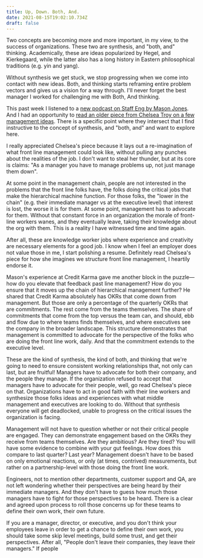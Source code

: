 ```yaml
---
title: Up, Down. Both, And.
date: 2021-08-15T19:02:10.734Z
draft: false
---
```

Two concepts are becoming more and more important, in my view, to the success of organizations. These two are synthesis, and "both, and" thinking. Academically, these are ideas popularized by Hegel, and Kierkegaard, while the latter also has a long history in Eastern philosophical traditions (e.g. yin and yang).

Without synthesis we get stuck, we stop progressing when we come into contact with new ideas. Both, and thinking starts reframing entire problem vectors and gives us a vision for a way through. I'll never forget the best manager I worked for challenging me with Both, And thinking.

This past week I listened to a [new podcast on Staff Eng by Mason Jones](https://podcast.staffeng.com/1687069/8967649-mason-jones-credit-karma). And I had an opportunity to [read an older piece from Chelsea Troy on a few management ideas](https://chelseatroy.com/2017/12/13/disrupting-management-a-fix-for-tech-culture-2/). There is a specific point where they intersect that I find instructive to the concept of synthesis, and "both, and" and want to explore here.

I really appreciated Chelsea's piece because it lays out a re-imagination of what front line management could look like, without pulling any punches about the realities of the job. I don't want to steal her thunder, but at its core is claims: "As a manager you have to manage problems up, not just manage them down". 

At some point in the management chain, people are not interested in the problems that the front line folks have, the folks doing the critical jobs that make the hierarchical machine function. For those folks, the "lower in the chain" (e.g. their immediate manager vs at the executive level) that interest is lost, the worse it is for them. At some point, management has to advocate for them. Without that constant force in an organization the morale of front-line workers wanes, and they eventually leave, taking their knowledge about the org with them. This is a reality I have witnessed time and time again.

After all, these are knowledge worker jobs where experience and creativity are necessary elements for a good job. I know when I feel an employer does not value those in me, I start polishing a resume. Definitely read Chelsea's piece for how she imagines we structure front line management, I heartily endorse it.

Mason's experience at Credit Karma gave me another block in the puzzle—how do you elevate that feedback past line management? How do you ensure that it moves up the chain of hierarchical management further? He shared that Credit Karma absolutely has OKRs that come down from management. But those are only a percentage of the quarterly OKRs that are commitments. The rest come from the teams themselves. The share of commitments that come from the top versus the team can, and should, ebb and flow due to where teams finds themselves, and where executives see the company in the broader landscape. This structure demonstrates that management is committed to advocate for the perspective of the folks who are doing the front line work, daily. And that the commitment extends to the executive level.

These are the kind of synthesis, the kind of both, and thinking that we're going to need to ensure consistent working relationships that, not only can last, but are fruitful! Managers have to advocate for both their company, and the people they manage. If the organization refused to accept that managers have to advocate for their people, well, go read Chelsea's piece on that. Organizations have to act in good faith with their line workers and synthesize those folks ideas and experiences with what middle management and executives are looking to do. Without that synthesis everyone will get deadlocked, unable to progress on the critical issues the organization is facing.

Management will not have to question whether or not their critical people are engaged. They can demonstrate engagement based on the OKRs they receive from teams themselves. Are they ambitious? Are they tired? You will have some evidence to combine with your gut feelings. How does this compare to last quarter? Last year? Management doesn't have to be based on only emotional reactions, or only (at times, contrived) measurements, but rather on a partnership-level with those doing the front line work.

Engineers, not to mention other departments, customer support and QA, are not left wondering whether their perspectives are being heard by their immediate managers. And they don't have to guess how much those managers have to fight for those perspectives to be heard. There is a clear and agreed upon process to roll those concerns up for these teams to define their own work, their own future.

If you are a manager, director, or executive, and you don't think your employees leave in order to get a chance to define their own work, you should take some skip level meetings, build some trust, and get their perspectives. After all, "People don't leave their companies, they leave their managers." If people